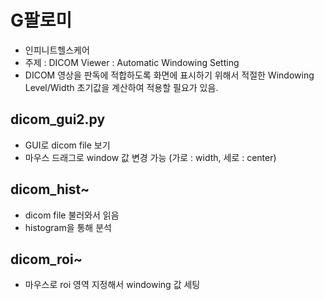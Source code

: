 # G팔로미
- 인피니트헬스케어
- 주제 : DICOM Viewer : Automatic Windowing Setting
- DICOM 영상을 판독에 적합하도록 화면에 표시하기 위해서 적절한 Windowing Level/Width 초기값을 계산하여 적용할 필요가 있음.

## dicom_gui2.py
- GUI로 dicom file 보기
- 마우스 드래그로 window 값 변경 가능 (가로 : width, 세로 : center)

## dicom_hist~
- dicom file 불러와서 읽음
- histogram을 통해 분석

## dicom_roi~
- 마우스로 roi 영역 지정해서 windowing 값 세팅
